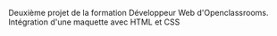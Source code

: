 Deuxième projet de la formation Développeur Web d'Openclassrooms. 
Intégration d'une maquette avec HTML et CSS
